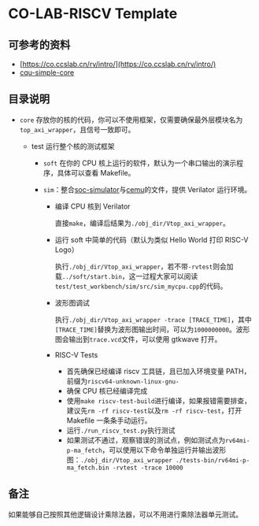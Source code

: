 # CO-LAB-RISCV Template

## 可参考的资料

- [https://co.ccslab.cn/rv/intro/](https://co.ccslab.cn/rv/intro/)
- [cqu-simple-core](https://github.com/cyyself/cyyrv64/tree/cqu_simple_core)

## 目录说明

- `core` 存放你的核的代码，你可以不使用框架，仅需要确保最外层模块名为`top_axi_wrapper`，且信号一致即可。

  - test 运行整个核的测试框架

    - `soft` 在你的 CPU 核上运行的软件，默认为一个串口输出的演示程序，具体可以查看 Makefile。
    - `sim`：整合[soc-simulator](https://github.com/cyyself/soc-simulator)与[cemu](https://github.com/cyyself/cemu)的文件，提供 Verilator 运行环境。

      - 编译 CPU 核到 Verilator

        直接`make`，编译后结果为`./obj_dir/Vtop_axi_wrapper`。

      - 运行 soft 中简单的代码（默认为类似 Hello World 打印 RISC-V Logo）

        执行`./obj_dir/Vtop_axi_wrapper`，若不带`-rvtest`则会加载`../soft/start.bin`，这一过程大家可以阅读`test/test_workbench/sim/src/sim_mycpu.cpp`的代码。

      - 波形图调试

        执行`./obj_dir/Vtop_axi_wrapper -trace [TRACE_TIME]`，其中`[TRACE_TIME]`替换为波形图输出时间，可以为`1000000000`。波形图会输出到`trace.vcd`文件，可以使用 gtkwave 打开。

      - RISC-V Tests

        - 首先确保已经编译 riscv 工具链，且已加入环境变量 PATH，前缀为`riscv64-unknown-linux-gnu-`
        - 确保 CPU 核已经编译完成
        - 使用`make riscv-test-build`进行编译，如果报错需要排查，建议先`rm -rf riscv-test`以及`rm -rf riscv-test`，打开 Makefile 一条条手动运行。
        - 运行`./run_riscv_test.py`执行测试
        - 如果测试不通过，观察错误的测试点，例如测试点为`rv64mi-p-ma_fetch`，可以使用以下命令单独运行并输出波形图：`./obj_dir/Vtop_axi_wrapper ./tests-bin/rv64mi-p-ma_fetch.bin -rvtest -trace 10000`

## 备注

如果能够自己按照其他逻辑设计乘除法器，可以不用进行乘除法器单元测试。
